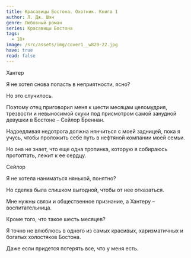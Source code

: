 ```yaml
---
title: Красавицы Бостона. Охотник. Книга 1
author: Л. Дж. Шэн
genre: Любовный роман
series: Красавицы Бостона
tags:
  - 18+
image: /src/assets/img/cover1__w820-22.jpg
have: true
read: false
---
```

Хантер

Я не хотел снова попасть в неприятности, ясно?

Но это случилось.

Поэтому отец приговорил меня к шести месяцам целомудрия, трезвости и невыносимой скуки под присмотром самой занудной девушки в Бостоне – Сейлор Бреннан.

Надоедливая недотрога должна нянчиться с моей задницей, пока я учусь, чтобы проложить себе путь в нефтяной компании моей семьи.

Но она не знает, что еще одна тропинка, которую я собираюсь протоптать, лежит к ее сердцу.

Сейлор

Я не хотела наниматься нянькой, понятно?

Но сделка была слишком выгодной, чтобы от нее отказаться.

Мне нужны связи и общественное признание, а Хантеру – воспитательница.

Кроме того, что такое шесть месяцев?

Я точно не влюблюсь в одного из самых красивых, харизматичных и богатых холостяков Бостона.

Даже если придется потерять все, что у меня есть.
